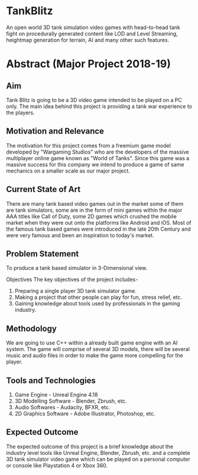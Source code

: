 # TankBlitz
An open world 3D tank simulation video games with head-to-head tank fight on procedurally generated content like LOD and Level Streaming, heightmap generation for terrain, AI and many other such features.

# Abstract (Major Project 2018-19)
## Aim
Tank Blitz is going to be a 3D video game intended to be played on a PC only. The main idea behind this project is providing a tank war experience to the players.

## Motivation and Relevance
The motivation for this project comes from a freemium game model developed by "Wargaming Studios" who are the developers of the massive multiplayer online game known as "World of Tanks". Since this game was a massive success for this company we intend to produce a game of same mechanics on a smaller scale as our major project.

## Current State of Art
There are many tank based video games out in the market some of them are tank simulators, some are in the form of mini games within the major AAA titles like Call of Duty, some 2D games which crushed the mobile market when they were out onto the platforms like Android and iOS. Most of the famous tank based games were introduced in the late 20th Century and were very famous and been an inspiration to today's market.

## Problem Statement
To produce a tank based simulator in 3-Dimensional view.

Objectives
The key objectives of the project includes-
1) Preparing a single player 3D tank simulator game.
2) Making a project that other people can play for fun, stress relief, etc.
3) Gaining knowledge about tools used by professionals in the gaming industry.

## Methodology
We are going to use C++ within a already built game engine with an AI system. The game will comprise of several 3D models, there will be several music and audio files in order to make the game more compelling for the player. 

## Tools and Technologies
1) Game Engine - Unreal Engine 4.18
2) 3D Modelling Software - Blender, Zbrush, etc.
3) Audio Softwares - Audacity, BFXR, etc.
4) 2D Graphics Software - Adobe Illustrator, Photoshop, etc.

## Expected Outcome
The expected outcome of this project is a brief knowledge about the industry level tools like Unreal Engine, Blender, Zbrush, etc. and a complete 3D tank simulator video game which can be played on a personal computer or console like Playstation 4 or Xbox 360.
